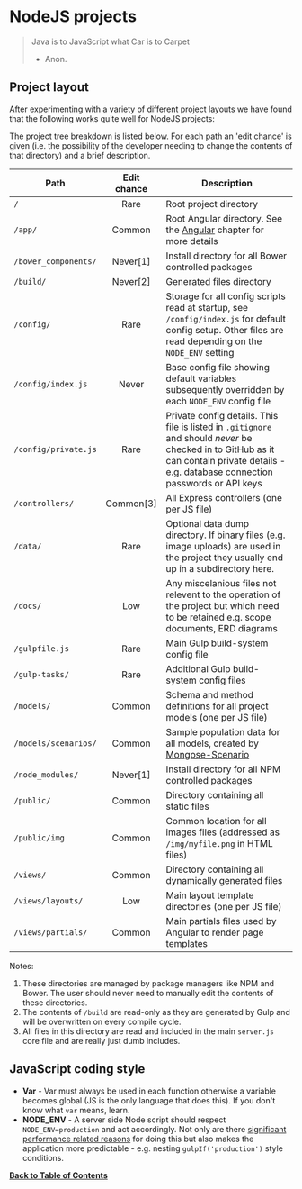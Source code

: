 NodeJS projects
===============
> Java is to JavaScript what Car is to Carpet
> - Anon.


Project layout
--------------
After experimenting with a variety of different project layouts we have found that the following works quite well for NodeJS projects:

The project tree breakdown is listed below. For each path an 'edit chance' is given (i.e. the possibility of the developer needing to change the contents of that directory) and a brief description.

| Path                     | Edit chance | Description |
|--------------------------|:-----------:| ------------|
| `/`                      | Rare        | Root project directory |
| `/app/`                  | Common      | Root Angular directory. See the [Angular](style-angular.md) chapter for more details |
| `/bower_components/`     | Never[1]    | Install directory for all Bower controlled packages |
| `/build/`                | Never[2]    | Generated files directory |
| `/config/`               | Rare        | Storage for all config scripts read at startup, see `/config/index.js` for default config setup. Other files are read depending on the `NODE_ENV` setting |
| `/config/index.js`       | Never       | Base config file showing default variables subsequently overridden by each `NODE_ENV` config file |
| `/config/private.js`     | Rare        | Private config details. This file is listed in `.gitignore` and should *never* be checked in to GitHub as it can contain private details - e.g. database connection passwords or API keys |
| `/controllers/`          | Common[3]   | All Express controllers (one per JS file) |
| `/data/`                 | Rare        | Optional data dump directory. If binary files (e.g. image uploads) are used in the project they usually end up in a subdirectory here. |
| `/docs/`                 | Low         | Any miscelanious files not relevent to the operation of the project but which need to be retained e.g. scope documents, ERD diagrams |
| `/gulpfile.js`           | Rare        | Main Gulp build-system config file |
| `/gulp-tasks/`           | Rare        | Additional Gulp build-system config files |
| `/models/`               | Common      | Schema and method definitions for all project models (one per JS file) |
| `/models/scenarios/`     | Common      | Sample population data for all models, created by [Mongose-Scenario](https://github.com/hash-bang/Node-Mongoose-Scenario) |
| `/node_modules/`         | Never[1]    | Install directory for all NPM controlled packages |
| `/public/`               | Common      | Directory containing all static files |
| `/public/img`            | Common      | Common location for all images files (addressed as `/img/myfile.png` in HTML files) |
| `/views/`                | Common      | Directory containing all dynamically generated files |
| `/views/layouts/`        | Low         | Main layout template directories (one per JS file) |
| `/views/partials/`       | Common      | Main partials files used by Angular to render page templates |


Notes:

1. These directories are managed by package managers like NPM and Bower. The user should never need to manually edit the contents of these directories.
2. The contents of `/build` are read-only as they are generated by Gulp and will be overwritten on every compile cycle.
3. All files in this directory are read and included in the main `server.js` core file and are really just dumb includes.


JavaScript coding style
-----------------------

* **Var** - Var must always be used in each function otherwise a variable becomes global (JS is the only language that does this). If you don't know what `var` means, learn.
* **NODE_ENV** - A server side Node script should respect `NODE_ENV=production` and act accordingly. Not only are there [significant performance related reasons](http://apmblog.dynatrace.com/2015/07/22/the-drastic-effects-of-omitting-node_env-in-your-express-js-applications) for doing this but also makes the application more predictable - e.g. nesting `gulpIf('production')` style conditions.


**[Back to Table of Contents](README.md)**
